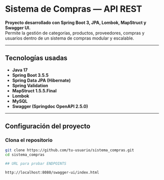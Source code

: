 # Sistema de Compras — API REST

**Proyecto desarrollado con Spring Boot 3, JPA, Lombok, MapStruct y Swagger UI.**  
Permite la gestión de categorías, productos, proveedores, compras y usuarios dentro de un sistema de compras modular y escalable.

---

##  Tecnologías usadas

- **Java 17**
- **Spring Boot 3.5.5**
- **Spring Data JPA (Hibernate)**
- **Spring Validation**
- **MapStruct 1.5.5.Final**
- **Lombok**
- **MySQL**
- **Swagger (Springdoc OpenAPI 2.5.0)**

---

##  Configuración del proyecto

### Clona el repositorio
```bash
git clone https://github.com/tu-usuario/sistema_compras.git
cd sistema_compras

## URL para probar ENDPOINTS

http://localhost:8080/swagger-ui/index.html

